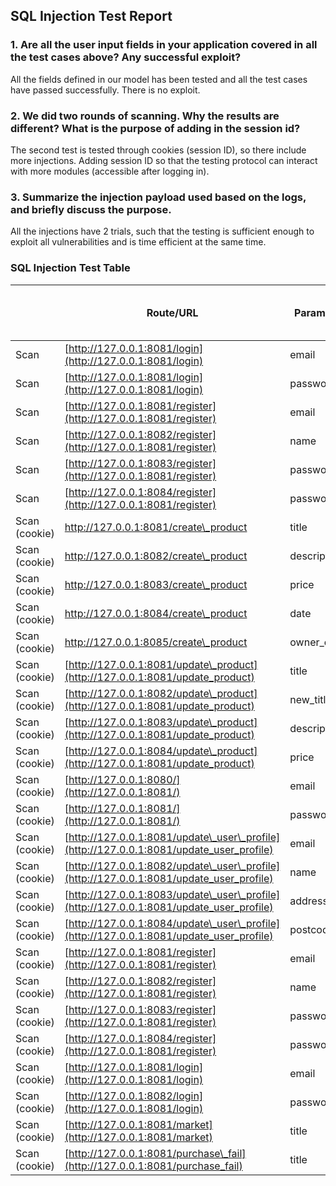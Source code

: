 ## SQL Injection Test Report

### 1. Are all the user input fields in your application covered in all the test cases above? Any successful exploit?
All the fields defined in our model has been tested and all the test cases have passed successfully. There is no exploit.

### 2. We did two rounds of scanning. Why the results are different? What is the purpose of adding in the session id?
The second test is tested through cookies (session ID), so there include more injections. Adding session ID so that the testing protocol can interact with 
more modules (accessible after logging in).

### 3. Summarize the injection payload used based on the logs, and briefly discuss the purpose.
All the injections have 2 trials, such that the testing is sufficient enough to exploit all vulnerabilities and is time efficient at the same time.


### SQL Injection Test Table
|               | Route/URL                                                                                | Parameter    | Number of Injection Trials | Number of Successful Trials |
| ------------- | ---------------------------------------------------------------------------------------- | ------------ | -------------------------- | --------------------------- |
| Scan          | [http://127.0.0.1:8081/login](http://127.0.0.1:8081/login)                               | email        | 2                          | 2                           |
| Scan          | [http://127.0.0.1:8081/login](http://127.0.0.1:8081/login)                               | password     | 2                          | 2                           |
| Scan          | [http://127.0.0.1:8081/register](http://127.0.0.1:8081/register)                         | email        | 2                          | 2                           |
| Scan          | [http://127.0.0.1:8082/register](http://127.0.0.1:8081/register)                         | name         | 2                          | 2                           |
| Scan          | [http://127.0.0.1:8083/register](http://127.0.0.1:8081/register)                         | password     | 2                          | 2                           |
| Scan          | [http://127.0.0.1:8084/register](http://127.0.0.1:8081/register)                         | password2    | 2                          | 2                           |
| Scan (cookie) | http://127.0.0.1:8081/create\_product                                                    | title        | 2                          | 2                           |
| Scan (cookie) | http://127.0.0.1:8082/create\_product                                                    | description  | 2                          | 2                           |
| Scan (cookie) | http://127.0.0.1:8083/create\_product                                                    | price        | 2                          | 2                           |
| Scan (cookie) | http://127.0.0.1:8084/create\_product                                                    | date         | 2                          | 2                           |
| Scan (cookie) | http://127.0.0.1:8085/create\_product                                                    | owner\_email | 2                          | 2                           |
| Scan (cookie) | [http://127.0.0.1:8081/update\_product](http://127.0.0.1:8081/update_product)            | title        | 2                          | 2                           |
| Scan (cookie) | [http://127.0.0.1:8082/update\_product](http://127.0.0.1:8081/update_product)            | new\_title   | 2                          | 2                           |
| Scan (cookie) | [http://127.0.0.1:8083/update\_product](http://127.0.0.1:8081/update_product)            | description  | 2                          | 2                           |
| Scan (cookie) | [http://127.0.0.1:8084/update\_product](http://127.0.0.1:8081/update_product)            | price        | 2                          | 2                           |
| Scan (cookie) | [http://127.0.0.1:8080/](http://127.0.0.1:8081/)                                         | email        | 2                          | 2                           |
| Scan (cookie) | [http://127.0.0.1:8081/](http://127.0.0.1:8081/)                                         | password     | 2                          | 2                           |
| Scan (cookie) | [http://127.0.0.1:8081/update\_user\_profile](http://127.0.0.1:8081/update_user_profile) | email        | 2                          | 2                           |
| Scan (cookie) | [http://127.0.0.1:8082/update\_user\_profile](http://127.0.0.1:8081/update_user_profile) | name         | 2                          | 2                           |
| Scan (cookie) | [http://127.0.0.1:8083/update\_user\_profile](http://127.0.0.1:8081/update_user_profile) | address      | 2                          | 2                           |
| Scan (cookie) | [http://127.0.0.1:8084/update\_user\_profile](http://127.0.0.1:8081/update_user_profile) | postcode     | 2                          | 2                           |
| Scan (cookie) | [http://127.0.0.1:8081/register](http://127.0.0.1:8081/register)                         | email        | 2                          | 2                           |
| Scan (cookie) | [http://127.0.0.1:8082/register](http://127.0.0.1:8081/register)                         | name         | 2                          | 2                           |
| Scan (cookie) | [http://127.0.0.1:8083/register](http://127.0.0.1:8081/register)                         | password     | 2                          | 2                           |
| Scan (cookie) | [http://127.0.0.1:8084/register](http://127.0.0.1:8081/register)                         | password2    | 2                          | 2                           |
| Scan (cookie) | [http://127.0.0.1:8081/login](http://127.0.0.1:8081/login)                               | email        | 2                          | 2                           |
| Scan (cookie) | [http://127.0.0.1:8082/login](http://127.0.0.1:8081/login)                               | password     | 2                          | 2                           |
| Scan (cookie) | [http://127.0.0.1:8081/market](http://127.0.0.1:8081/market)                             | title        | 2                          | 2                           |
| Scan (cookie) | [http://127.0.0.1:8081/purchase\_fail](http://127.0.0.1:8081/purchase_fail)              | title        | 2                          | 2                           |


